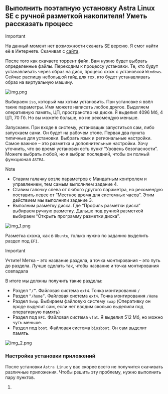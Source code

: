 ## Выполнить поэтапную установку Astra Linux SE с ручной разметкой накопителя! Уметь рассказать процесс

> [!IMPORTANT]
> На данный момент нет возможности скачать SE версию. Я смог найти её в Интернете. 
> Скачивал с [сайта](https://softwar.ru/linux-unix/3752-astra-linux-special-edition.html).

После того как скачаете торрент файл. Вам нужно будет выбрать определенные файлы. 
Переходим к процессу установки. Те, кто будут устанавливать через образ на диск, процесс схож с установкой `Windows`.
Сейчас распишу небольшой гайд для тех, кто будет устанавливать образ на виртуальную машину.

![img.png](img.png)

Выбираем `iso`, который мы хотим установить. При установке я ввёл такие параметры. 
Имя можете написать любое другое. Выделяем оперативную память, ЦП, пространство на диске. Я выделил 4096 Мб, 4 ЦП, 70 Гб. 
Но вы можете больше, но не рекомендую меньше.

Запускаем. При входе в систему, установщик запуститься сам, либо запускаем сами. Он будет на рабочем столе. 
Первая два пункта типичные для установки. Выбрать язык и региональные настройки.
Самое важное – это разметка и дополнительные настройки. Хочу уточнить, что во время установки есть пункт 
“Уровень безопасности”. Можете выбрать любой, но я выбрал последний, чтобы он полный функционал `ASTRA`.

> [!NOTE]
> - Ставим галачку возле параметров с Мандатным контролем и управлением, тем самым выполняем задание 4.
> - Ставим галочку слева от любого другого параметра, но рекомендую поставить левее от “Местное время для системных часов”.
> Этим действием мы выполнили задание 3.
> - Выполним разметку диска. Где “Профиль разметки диска” выбираем ручную разметку.
> Дальше под ручной разметкой выбираем “Открыть программу разметки диска”.

![img_1.png](img_1.png)

Разметка схожа, как в `Ubuntu`, только нужно по заданию выделить раздел под `EFI`. 

> [!IMPORTANT]
> Учтите! Метка – это название раздела, а точка монтирования – это путь до раздела. Лучше сделать так, чтобы название и точка монтирования совпадала

В итоге мы должны получить такие разделы:
- Раздел `“/”`. Файловая система `ext4`. Точка монтирования `/`
- Раздел `“/home”`. Файловая система `ext4`. Точка монтирования `/Home`
- Раздел `Swap`. Выбираем файловую систему `swap` (Оперативку он вроде выделит сам, если нет вводим сколько выделили под оперативную память)
- Раздел под `EFI`. Файловая система `vfat`. Я выделил 512 Мб, но можно чуть меньше.
- Раздел под `boot`. Файловая система `biosboot`. Он сам выделит память.

![img_2.png](img_2.png)

### Настройка установки приложений

После установки `Astra Linux` у вас скорее всего не получится скачивать различные приложения. Чтобы решить эту проблему, нужно выполнить пару пунктов. 

1. 
